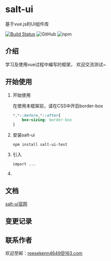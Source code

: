 # salt-ui

基于vue.js的UI组件库

[![Build Status](https://travis-ci.com/ReeseKenn/salt-ui.svg?branch=main)](https://travis-ci.com/ReeseKenn/salt-ui) ![GitHub](https://img.shields.io/github/license/ReeseKenn/salt-ui) ![npm](https://img.shields.io/npm/dm/salt-ui-test)

## 介绍

学习及使用vue过程中编写的框架， 欢迎交流测试~



## 开始使用

1. 开始使用

   在使用本框架前，请在CSS中开启border-box

   ```css
   *,*::before,*::after{
       box-sizing: border-box
   }
   ```

2. 安装salt-ui

   ```node
   npm install salt-ui-test
   ```

3. 引入

   ```
   import ... 
   ```

   

4. 

## 文档

[salt-ui官网](https://reesekenn.github.io/salt-ui/)

## 变更记录

## 联系作者
   欢迎至邮：reesekenn4649@163.com

